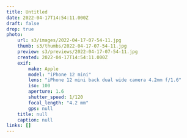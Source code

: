 ```yaml
---
title: Untitled
date: 2022-04-17T14:54:11.000Z
draft: false
drop: true
photo:
    url: s3/images/2022-04-17-07-54-11.jpg
    thumb: s3/thumbs/2022-04-17-07-54-11.jpg
    preview: s3/previews/2022-04-17-07-54-11.jpg
    created: 2022-04-17T14:54:11.000Z
    exif:
        make: Apple
        model: "iPhone 12 mini"
        lens: "iPhone 12 mini back dual wide camera 4.2mm f/1.6"
        iso: 100
        aperture: 1.6
        shutter_speed: 1/120
        focal_length: "4.2 mm"
        gps: null
    title: null
    caption: null
links: []
---
```

